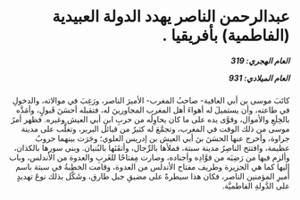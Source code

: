 <h1 dir="rtl">عبدالرحمن الناصر يهدد الدولة العبيدية (الفاطمية) بأفريقيا .</h1>

<h5 dir="rtl">العام الهجري:  319

العام الميلادي: 931

</h5>

<p dir="rtl">كاتَبَ موسى بن أبي العافية- صاحبُ المغرب- الأميرَ الناصر، ورَغِبَ في موالاته، والدخولِ في طاعته، وأن يستميلَ له أهواءَ أهل المغرب المجاورينَ له، فتقبله أحسَنَ قَبولٍ، وأمَدَّه بالخِلَعِ والأموال، وقوَّى يده على ما كان يحاوِلُه من حربِ ابنِ أبي العيش وغيره. فظهر أمرُ موسى من ذلك الوقت في المغرب، وتجمَّعَ له كثيرٌ من قبائل البربر، وتغلَّب على مدينة جراوة، وأخرج عنها الحسَنَ بنَ أبي العيش بن إدريس العلوي؛ وجَرَت بينهما حروبٌ عظيمة، وافتتح الناصِرُ مدينة سبتة، فملأها بالرِّجال، وأتقَنَها بالبُنيان. وبنى سورها بالكذان، وألزم فيها من رَضِيَه من قوَّادِه وأجناده، وصارت مِفتاحًا للغَربِ والعدوة من الأندلس، وباب إليها كما هي الجزيرة وطريف مفتاح الأندلس من العدوة، وقامت الخطبةُ في سبتة باسم أميرِ المؤمنين الناصر، فكان هذا سيطرةً على مضيقِ جبل طارق، وشَكَّل بذلك نوعَ تهديدٍ على الدَّولةِ الفاطميَّة.</p></br>
